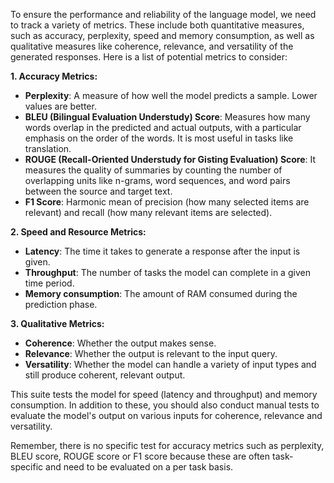 To ensure the performance and reliability of the language model, we need to track a variety of metrics. These include both quantitative measures, such as accuracy, perplexity, speed and memory consumption, as well as qualitative measures like coherence, relevance, and versatility of the generated responses. Here is a list of potential metrics to consider:

**1. Accuracy Metrics:**
- **Perplexity**: A measure of how well the model predicts a sample. Lower values are better.
- **BLEU (Bilingual Evaluation Understudy) Score**: Measures how many words overlap in the predicted and actual outputs, with a particular emphasis on the order of the words. It is most useful in tasks like translation.
- **ROUGE (Recall-Oriented Understudy for Gisting Evaluation) Score**: It measures the quality of summaries by counting the number of overlapping units like n-grams, word sequences, and word pairs between the source and target text.
- **F1 Score**: Harmonic mean of precision (how many selected items are relevant) and recall (how many relevant items are selected).

**2. Speed and Resource Metrics:**
- **Latency**: The time it takes to generate a response after the input is given.
- **Throughput**: The number of tasks the model can complete in a given time period.
- **Memory consumption**: The amount of RAM consumed during the prediction phase.

**3. Qualitative Metrics:**
- **Coherence**: Whether the output makes sense.
- **Relevance**: Whether the output is relevant to the input query.
- **Versatility**: Whether the model can handle a variety of input types and still produce coherent, relevant output.


This suite tests the model for speed (latency and throughput) and memory consumption. In addition to these, you should also conduct manual tests to evaluate the model's output on various inputs for coherence, relevance and versatility. 

Remember, there is no specific test for accuracy metrics such as perplexity, BLEU score, ROUGE score or F1 score because these are often task-specific and need to be evaluated on a per task basis.